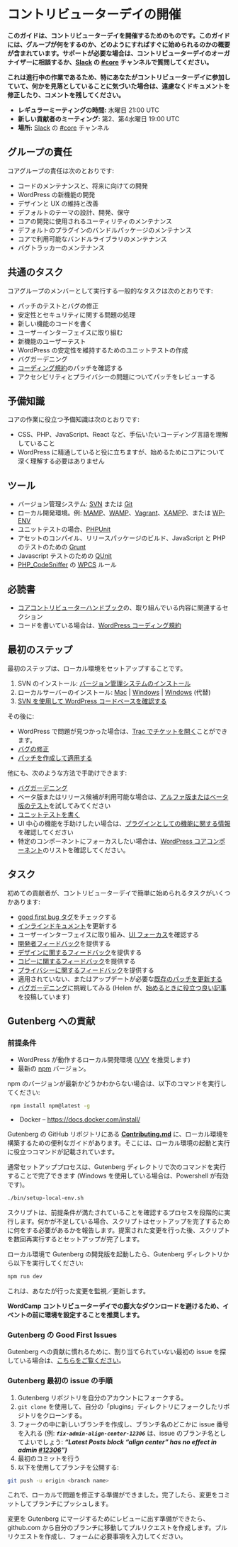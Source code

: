 <!--
# Getting Started at a Contributor Day
-->

# コントリビューターデイの開催

<!--
*This guide is intended to help you get started at a contributor day. It includes a schematic outline of what the group does and how to quickly get started. If you need any help, talk to the contributor day organizer, or ask your question in the [#core](https://make.wordpress.org/core/tag/core/) channel in [Slack](https://chat.wordpress.org/).*
-->

**このガイドは、コントリビューターデイを開催するためのものです。このガイドには、グループが何をするのか、どのようにすればすぐに始められるのかの概要が含まれています。サポートが必要な場合は、コントリビューターデイのオーガナイザーに相談するか、[Slack](https://chat.wordpress.org/) の [#core](https://make.wordpress.org/core/tag/core/) チャンネルで質問してください。**

<!--
*This is a work in progress so don’t be afraid to amend the document or leave comments, particularly if you’re at a contributor day and find that we’ve missed something.*
-->

**これは進行中の作業であるため、特にあなたがコントリビューターデイに参加していて、何かを見落としていることに気づいた場合は、遠慮なくドキュメントを修正したり、コメントを残してください。**

<!--
**Regular Meeting Time:** Wednesdays at 21:00 UTC
**New Contributor Meetings:** 2nd and 4th Wednesdays at 19:00 UTC**
Where:** [#core](https://make.wordpress.org/core/tag/core/) channel on [Slack](https://chat.wordpress.org/)
-->

-   **レギュラーミーティングの時間:** 水曜日 21:00 UTC
-   **新しい貢献者のミーティング:** 第2、第4水曜日 19:00 UTC
-   **場所:** [Slack](https://chat.wordpress.org/) の [#core](https://make.wordpress.org/core/tag/core/) チャンネル

<!--
## Group responsibilities
-->

## グループの責任

<!--
The responsibilities of the core group are:
-->

コアグループの責任は次のとおりです:

<!--
*   To maintain the code and develop it for the future
*   Develop new features for WordPress
*   Maintain and improve design and UX
*   Design, develop, and maintain default themes
*   Maintain the utilities used to develop core
*   Maintain the bundled packages of default plugins
*   Maintain the bundled libraries available in core
*   Maintaining the bug tracker
-->

*   コードのメンテナンスと、将来に向けての開発
*   WordPress の新機能の開発
*   デザインと UX の維持と改善
*   デフォルトのテーマの設計、開発、保守
*   コアの開発に使用されるユーティリティのメンテナンス
*   デフォルトのプラグインのバンドルパッケージのメンテナンス
*   コアで利用可能なバンドルライブラリのメンテナンス
*   バグトラッカーのメンテナンス

<!--
## Common Tasks
-->

## 共通のタスク

<!--
As a member of the core group, some common tasks that you’ll carry out are:
-->

コアグループのメンバーとして実行する一般的なタスクは次のとおりです:

<!--
*   Testing patches and fixing bugs
*   Handling stability and security issues
*   Code new features
*   Work on the user interface
*   User testing for new features
*   Writing unit tests to keep WordPress stable
*   Bug gardening
*   Review patches for [Coding Standards](https://make.wordpress.org/core/handbook/coding-standards/)
*   Review patches for accessibility and privacy concerns
-->

*   パッチのテストとバグの修正
*   安定性とセキュリティに関する問題の処理
*   新しい機能のコードを書く
*   ユーザーインターフェイスに取り組む
*   新機能のユーザーテスト
*   WordPress の安定性を維持するためのユニットテストの作成
*   バグガーデニング
*   [コーディング規約](https://ja.wordpress.org/team/handbook/core/coding-standards/)のパッチを確認する
*   アクセシビリティとプライバシーの問題についてパッチをレビューする

<!--
## Prior Knowledge
-->

## 予備知識

<!--
Prior knowledge that you’ll find helpful for working on core is:
-->

コアの作業に役立つ予備知識は次のとおりです:

<!--
*   Grasp of whatever coding language you want to help out with, e.g. CSS, PHP, Javascript or React
*   Familiarity with WordPress is beneficial but you don’t need a deep understanding of core to get started
-->

*   CSS、PHP、JavaScript、React など、手伝いたいコーディング言語を理解していること
*   WordPress に精通していると役に立ちますが、始めるためにコアについて深く理解する必要はありません

<!--
## Tools
-->

## ツール

<!--
*   A version control system: either [SVN](http://sourceforge.net/projects/win32svn/) or [Git](http://git-scm.com/)
*   a local development environment; for example, [MAMP](http://www.mamp.info/en/index.html), [WAMP](http://www.wampserver.com/en/), [Vagrant](//www.vagrantup.com/) [XAMPP](http://www.apachefriends.org/index.html), or [WP-ENV](https://make.wordpress.org/core/2020/03/03/wp-env-simple-local-environments-for-wordpress/)
*   for unit testing, [PHPUnit](http://phpunit.de/)
*   [Grunt](http://gruntjs.com/) for compiling assets, building release packages, and JavaScript and PHP testing
*   [QUnit](http://qunitjs.com/) for Javascript testing
*   [WPCS](https://github.com/WordPress/WordPress-Coding-Standards) rules for [PHP\_CodeSniffer](https://github.com/squizlabs/PHP_CodeSniffer)
-->

*   バージョン管理システム: [SVN](http://sourceforge.net/projects/win32svn/) または [Git](http://git-scm.com/)
*   ローカル開発環境。例: [MAMP](http://www.mamp.info/en/index.html)、[WAMP](http://www.wampserver.com/en/)、[Vagrant](//www.vagrantup.com/)、[XAMPP](http://www.apachefriends.org/index.html)、または [WP-ENV](https://make.wordpress.org/core/2020/03/03/wp-env-simple-local-environments-for-wordpress/)
*   ユニットテストの場合、[PHPUnit](http://phpunit.de/)
*   アセットのコンパイル、リリースパッケージのビルド、JavaScript と PHP のテストのための [Grunt](http://gruntjs.com/)
*  Javascript テストのための [QUnit](http://qunitjs.com/)
*   [PHP\_CodeSniffer](https://github.com/squizlabs/PHP_CodeSniffer) の [WPCS](https://github.com/WordPress/WordPress-Coding-Standards) ルール

<!--
## Essential Reading
-->

## 必読書

<!--
*   Sections of the [Core Contributor Handbook](https://make.wordpress.org/core/handbook/) relevant to what you’re working on
*   If you’re writing code, the [WordPress Coding Standards](https://make.wordpress.org/core/handbook/coding-standards/)
-->

*   [コアコントリビューターハンドブック](https://ja.wordpress.org/team/handbook/core/)の、取り組んでいる内容に関連するセクション
*   コードを書いている場合は、[WordPress コーディング規約](https://ja.wordpress.org/team/handbook/core/coding-standards/)

<!--
## First Steps
-->

## 最初のステップ

<!--
The first step is to get set up with a local environment:
-->

最初のステップは、ローカル環境をセットアップすることです。

<!--
1\. Install SVN: [Installing a VCS](https://make.wordpress.org/core/handbook/tutorials/installing-a-vcs/)  
2\. Install a local server: [Mac](https://make.wordpress.org/core/handbook/tutorials/installing-a-local-server/mamp/) | [Windows](https://make.wordpress.org/core/handbook/installing-a-local-server/installing-xampp/) | [Windows](https://make.wordpress.org/core/handbook/tutorials/installing-a-local-server/wampserver/) (alternative)  
3\. [Check out the WordPress codebase using SVN](https://make.wordpress.org/core/handbook/tutorials/installing-wordpress-locally/from-svn/)
-->

1. SVN のインストール: [バージョン管理システムのインストール](https://ja.wordpress.org/team/handbook/core/tutorials/installing-a-vcs/)
2. ローカルサーバーのインストール: [Mac](https://ja.wordpress.org/team/handbook/core/tutorials/installing-a-local-server/mamp/) | [Windows](https://ja.wordpress.org/team/handbook/core/installing-a-local-server/installing-xampp/) | [Windows](https://ja.wordpress.org/team/handbook/core/installing-a-local-server/wampserver/) (代替)
3. [SVN を使用して WordPress コードベースを確認する](https://ja.wordpress.org/team/handbook/core/tutorials/installing-wordpress-locally/from-svn/)

<!--
After that:
-->

その後に:

<!--
*   If you find an issue with WordPress you can [Open a ticket on Trac](https://make.wordpress.org/core/handbook/working-with-trac/opening-a-ticket/)
*   [Fix a bug](https://make.wordpress.org/core/handbook/fixing-bugs/)
*   [Create and apply a patch](https://make.wordpress.org/core/handbook/tutorials/working-with-patches/)
-->

*   WordPress で問題が見つかった場合は、[Trac でチケットを開く](https://ja.wordpress.org/team/handbook/core/working-with-trac/opening-a-ticket/)ことができます。
*   [バグの修正](https://ja.wordpress.org/team/handbook/core/fixing-bugs/)
*   [パッチを作成して適用する](https://ja.wordpress.org/team/handbook/core/tutorials/working-with-patches/)


<!--
There are other ways that you can help out:
-->

他にも、次のような方法で手助けできます:

<!--
*   [Bug gardening](https://make.wordpress.org/core/handbook/bug-gardening/)
*   If a beta or release candidate is available try out some [Alpha or Beta testing](https://make.wordpress.org/core/handbook/testing/beta/)
*   [Writing unit tests](https://make.wordpress.org/core/handbook/automated-testing/)
*   If you want to help out with a UI\-centric feature, check out the [features as plugins information](https://make.wordpress.org/core/features-as-plugins/)
*   If you want to focus on a specific Component, check out the [WordPress Core Components](https://make.wordpress.org/core/components/) listing.
-->

*   [バグガーデニング](https://ja.wordpress.org/team/handbook/core/bug-gardening/)
*   ベータ版またはリリース候補が利用可能な場合は、[アルファ版またはベータ版のテスト](https://ja.wordpress.org/team/handbook/core/testing/beta/)を試してみてください
*   [ユニットテストを書く](https://ja.wordpress.org/team/handbook/core/automated-testing/)
*   UI 中心の機能を手助けしたい場合は、[プラグインとしての機能に関する情報](https://make.wordpress.org/core/features-as-plugins/)を確認してください
*   特定のコンポーネントにフォーカスしたい場合は、[WordPress コアコンポーネント](https://make.wordpress.org/core/components/)のリストを確認してください。

<!--
## Tasks
-->

## タスク

<!--
Some easy tasks for a first time contributor to get started at a contributor day are:
-->

初めての貢献者が、コントリビューターデイで簡単に始められるタスクがいくつかあります:

<!--
*   Check the [good first bug tag](https://core.trac.wordpress.org/query?status=!closed&keywords=~good-first-bug) for easy wins
*   Update the [Inline Docs](https://developer.wordpress.org/coding-standards/inline-documentation-standards/)
*   Work on the user interface, check out the [UI focus](https://core.trac.wordpress.org/focus/ui)
*   Provide [Developer feedback](https://core.trac.wordpress.org/tickets/dev-feedback)
*   Provide [Design feedback](https://core.trac.wordpress.org/tickets/ux-feedback)
*   Provide [Copy feedback](https://core.trac.wordpress.org/query?status=accepted&status=assigned&status=new&status=reopened&status=reviewing&keywords=~needs-copy-review&col=id&col=summary&col=status&col=owner&col=type&col=priority&col=milestone&order=priority)
*   Provide [Privacy feedback](https://core.trac.wordpress.org/query?status=accepted&status=assigned&status=new&status=reopened&status=reviewing&keywords=~needs-privacy-review&col=id&col=summary&col=status&col=owner&col=type&col=priority&col=milestone&order=priority)
*   [Refresh an existing patch](https://core.trac.wordpress.org/query?status=accepted&status=assigned&status=new&status=reopened&status=reviewing&keywords=~needs-refresh&col=id&col=summary&col=status&col=owner&col=type&col=priority&col=milestone&order=priority) that doesn’t apply or needs an update.
*   Try your hand at [bug gardening](https://make.wordpress.org/core/handbook/bug-gardening/) (Helen has a [good post to help you get started](http://helen.wordpress.com/2013/08/09/scared-of-wordpress-core-trac-but-want-to-give-it-a-shot-try-trac-gardening/))
-->

*   [good first bug タグ](https://core.trac.wordpress.org/query?status=!closed&keywords=~good-first-bug)をチェックする
*   [インラインドキュメント](https://ja.wordpress.org/team/handbook/coding-standards/inline-documentation-standards/)を更新する
*   ユーザーインターフェイスに取り組み、[UI フォーカス](https://core.trac.wordpress.org/focus/ui)を確認する
*   [開発者フィードバック](https://core.trac.wordpress.org/tickets/dev-feedback)を提供する
*   [デザインに関するフィードバック](https://core.trac.wordpress.org/tickets/ux-feedback)を提供する
*   [コピーに関するフィードバック](https://core.trac.wordpress.org/query?status=accepted&status=assigned&status=new&status=reopened&status=reviewing&keywords=~needs-copy-review&col=id&col=summary&col=status&col=owner&col=type&col=priority&col=milestone&order=priority)を提供する
*   [プライバシーに関するフィードバック](https://core.trac.wordpress.org/query?status=accepted&status=assigned&status=new&status=reopened&status=reviewing&keywords=~needs-privacy-review&col=id&col=summary&col=status&col=owner&col=type&col=priority&col=milestone&order=priority)を提供する
*   適用されていない、またはアップデートが必要な[既存のパッチを更新する](https://core.trac.wordpress.org/query?status=accepted&status=assigned&status=new&status=reopened&status=reviewing&keywords=~needs-refresh&col=id&col=summary&col=status&col=owner&col=type&col=priority&col=milestone&order=priority)
*   [バグガーデニング](https://ja.wordpress.org/team/handbook/core/bug-gardening/)に挑戦してみる (Helen が、[始めるときに役立つ良い記事](http://helen.wordpress.com/2013/08/09/scared-of-wordpress-core-trac-but-want-to-give-it-a-shot-try-trac-gardening/)を投稿しています)

<!--
## **Gutenberg Contributions**
-->

## Gutenberg への貢献

<!--
### **Prerequisites**
-->

### 前提条件

<!--
*   A local dev environment running WordPress (we suggest [VVV](https://varyingvagrantvagrants.org/docs/en-US/installation/software-requirements/))
*   Latest [npm](https://nodejs.org/en/download/package-manager/) version.
-->

* WordPress が動作するローカル開発環境 ([VVV](https://varyingvagrantvagrants.org/docs/en-US/installation/software-requirements/) を推奨します)
* 最新の [npm](https://nodejs.org/en/download/package-manager/) バージョン。

<!--
If you are unsure if you are on the latest npm version, run the following command:
-->

npm のバージョンが最新かどうかわからない場合は、以下のコマンドを実行してください:

```bash
 npm install npm@latest -g
```

*    Docker – https://docs.docker.com/install/

<!--
A handy guide to setting up your local environment can be found in [**Contributing.md**](https://github.com/WordPress/gutenberg/blob/trunk/CONTRIBUTING.md) in the Gutenberg github repository. There you will find commands to help get your local environment up and running.  
-->

Gutenberg の GitHub リポジトリにある [**Contributing.md**](https://github.com/WordPress/gutenberg/blob/trunk/CONTRIBUTING.md) に、ローカル環境を構築するための便利なガイドがあります。そこには、ローカル環境の起動と実行に役立つコマンドが記載されています。

<!--
Largely, the setup process can be finished end to end by running the following command from the Gutenberg directory (Powershell works well if you are on Windows.):
-->

通常セットアッププロセスは、Gutenberg ディレクトリで次のコマンドを実行することで完了できます (Windows を使用している場合は、Powershell が有効です)。

```bash
./bin/setup-local-env.sh
```

<!--
The script will go step by step through the process of validating prerequisites are met. If there is something missing, the script will report what needs to be done to complete the setup. Re running the script a few times after making the suggested changes will complete setup.
-->

スクリプトは、前提条件が満たされていることを確認するプロセスを段階的に実行します。何かが不足している場合、スクリプトはセットアップを完了するために何をする必要があるかを報告します。提案された変更を行った後、スクリプトを数回再実行するとセットアップが完了します。

<!--
Once you have the development version of Gutenberg running on your local environment you will need to run the following from within the Gutenberg directory:
-->

ローカル環境で Gutenberg の開発版を起動したら、Gutenberg ディレクトリから以下を実行してください:

```bash
npm run dev
```

<!--
This will monitor/update changes you make.
-->

これは、あなたが行った変更を監視／更新します。

<!--
***In order to avoid huge downloads at WordCamp Contributor Days it is recommended that the environment is configured before the event.***
-->

**WordCamp コントリビューターデイでの膨大なダウンロードを避けるため、イベントの前に環境を設定することを推奨します。**

<!--
### **Good First Gutenberg Issues**
-->

### Gutenberg の Good First Issues

<!--
If you are looking for some unassigned first issues to get familiar with contribution to Gutenberg, [look here](https://github.com/WordPress/gutenberg/issues?utf8=%E2%9C%93&q=is%3Aopen+is%3Aissue+label%3A%22Good+First+Issue%22+-label%3A%22%5BStatus%5D+In+Progress%22+no%3Aassignee)
-->

Gutenberg への貢献に慣れるために、割り当てられていない最初の issue を探している場合は、[こちらをご覧ください](https://github.com/WordPress/gutenberg/issues?utf8=%E2%9C%93&q=is%3Aopen+is%3Aissue+label%3A%22Good+First+Issue%22+label%3A%22%5BStatus%5D+In+Progress%22+no%3Aassignee)。

<!--
### **Gutenberg First issue steps**
-->

### Gutenberg 最初の issue の手順

<!--
1.  Fork the Gutenberg repository to your own account.
2.  Clone your fork locally to your ‘plugins’ directory using \`git clone\`
3.  Create a new branch in your fork with the the issue number somewhere in the branch name (example: ***\`fix-admin\-align-center-12306\`*** would be a good branch name for issue: ***“Latest Posts block “align center” has no effect in admin [#12306](https://core.trac.wordpress.org/ticket/12306)”)***
4.  Make an initial commit 
5.  Publish your branch using:
-->

1.  Gutenberg リポジトリを自分のアカウントにフォークする。
2.  `git clone` を使用して、自分の「plugins」ディレクトリにフォークしたリポジトリをクローンする。
3.  フォークの中に新しいブランチを作成し、ブランチ名のどこかに issue 番号を入れる
(例: ***`fix-admin-align-center-12306`*** は、issue のブランチ名としてよいでしょう: ***“Latest Posts block “align center” has no effect in admin [#12306](https://core.trac.wordpress.org/ticket/12306)”)***
4.  最初のコミットを行う
5.  以下を使用してブランチを公開する:

```bash
git push -u origin <branch name>
```

<!--
Now you are ready to make your changes locally to fix the issue. When finished, commit your changes and push them to your branch.
-->

これで、ローカルで問題を修正する準備ができました。完了したら、変更をコミットしてブランチにプッシュします。

<!--
If you are ready to submit your changes for review to merge into Gutenberg, simply create a pull request via github.com by navigating to your branch. Create pull request and fill out the information requested in the form.
-->

変更を Gutenberg にマージするためにレビューに出す準備ができたら、github.com から自分のブランチに移動してプルリクエストを作成します。プルリクエストを作成し、フォームに必要事項を入力してください。
